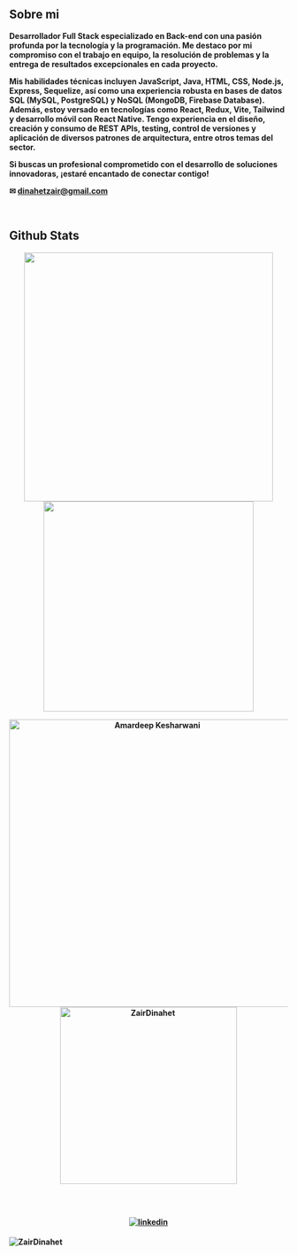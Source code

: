 ## <b>Sobre mi <b> 

Desarrollador Full Stack especializado en Back-end con una pasión profunda por la tecnología y la programación. Me destaco por mi compromiso con el trabajo en equipo, la resolución de problemas y la entrega de resultados excepcionales en cada proyecto.

Mis habilidades técnicas incluyen JavaScript, Java, HTML, CSS, Node.js, Express, Sequelize, así como una experiencia robusta en bases de datos SQL (MySQL, PostgreSQL) y NoSQL (MongoDB, Firebase Database). Además, estoy versado en tecnologías como React, Redux, Vite, Tailwind y desarrollo móvil con React Native. Tengo experiencia en el diseño, creación y consumo de REST APIs, testing, control de versiones y aplicación de diversos patrones de arquitectura, entre otros temas del sector. 

Si buscas un profesional comprometido con el desarrollo de soluciones innovadoras, ¡estaré encantado de conectar contigo!

✉ dinahetzair@gmail.com

<br />

## <b>Github Stats</b>


<p align="center">
<a href="https://github.com/ZairDinahet/">
  <img align="center" src="https://github-readme-stats.vercel.app/api?username=ZairDinahet&include_all_commits=true&count_private=true&show_icons=true&line_height=20&&theme=dark&hide_border=true&icon_color=2234AE" width="450"/>
</a>
 
<a href="https://github.com/ZairDinahet">
  <img align="center" src="https://github-readme-streak-stats.herokuapp.com/?user=ZairDinahet&theme=dark&hide_border=true" width="380"/>
</a>
</p>


<p align="center">
    <a href="https://github.com/ZairDinahet"><img src="https://github-profile-summary-cards.vercel.app/api/cards/profile-details?username=ZairDinahet&theme=dark&hide_border=true"  width="520" alt="Amardeep Kesharwani"/></a>
<a href="https://github.com/ZairDinahet"><img src="https://github-readme-stats.vercel.app/api/top-langs?username=ZairDinahet&show_icons=true&locale=en&layout=compact&theme=dark&hide_border=true" width="320"  alt="ZairDinahet"/></a>
</p>

<br/>

## 
<div align="center">

<a href="https://linkedin.com/in/zair-dinahet-993507224/" target="_blank">
<img src=https://img.shields.io/badge/linkedin-%231E77B5.svg?&style=for-the-badge&logo=linkedin&logoColor=white alt=linkedin style="margin-bottom: 5px;" />
</a>  
</div>  

<p align="left"> <img src="https://komarev.com/ghpvc/?username=ZairDinahet&label=Profile%20views&color=25253e&style=flat" alt="ZairDinahet" /> </p>


